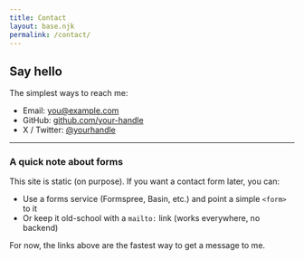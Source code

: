 ```yaml
---
title: Contact
layout: base.njk
permalink: /contact/
---
```


## Say hello

The simplest ways to reach me:

- Email: [you@example.com](mailto:you@example.com)
- GitHub: [github.com/your-handle](https://github.com/your-handle)
- X / Twitter: [@yourhandle](https://twitter.com/yourhandle)

---

### A quick note about forms

This site is static (on purpose). If you want a contact form later, you can:

- Use a forms service (Formspree, Basin, etc.) and point a simple `<form>` to it
- Or keep it old-school with a `mailto:` link (works everywhere, no backend)

For now, the links above are the fastest way to get a message to me.
